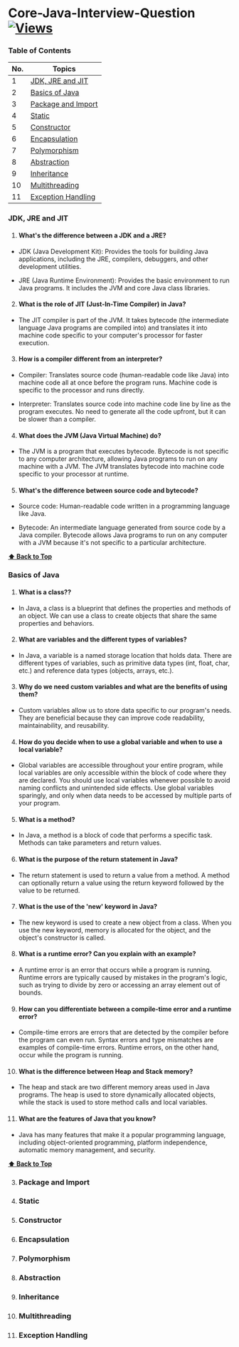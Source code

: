 # Core-Java-Interview-Question  [![Views](https://hits.seeyoufarm.com/api/count/incr/badge.svg?url=https%3A%2F%2Fgithub.com%2Fprashantjagtap2909%2FBreadcrumbsCore-Java-Interview-Question&count_bg=%2379C83D&title_bg=%23555555&icon=&icon_color=%23E7E7E7&title=Views&edge_flat=false)](https://hits.seeyoufarm.com)

### Table of Contents

| No. | Topics                                                                                                                             |
| --- | ---------------------------------------------------------------------------------------------------------------------------------- |
| 1   | [JDK, JRE and JIT](#JDK-JRE_JIT)                                                                                                   |
| 2   | [Basics of Java](#Basics-of-Java)                                                                                                  |
| 3   | [Package and Import](#Package-and-Import)                                                                                          |
| 4   | [Static](#Static)                                                                                                                  |
| 5   | [Constructor](#Constructor)                                                                                                        |
| 6   | [Encapsulation](#Encapsulation)                                                                                                    |
| 7   | [Polymorphism](#Polymorphism)                                                                                                      |
| 8   | [Abstraction](#Abstraction)                                                                                                        |
| 9   | [Inheritance](#Inheritance)                                                                                                        |
| 10  | [Multithreading](#Multithreading)                                                                                                  |
| 11  | [Exception Handling](#Exception-Handling)                                                                                          |



 ### JDK, JRE and JIT
  1.  ####  What's the difference between a JDK and a JRE?

   - JDK (Java Development Kit): Provides the tools for building Java applications, including the JRE, compilers, debuggers, and other development utilities.
    
   - JRE (Java Runtime Environment): Provides the basic environment to run Java programs. It includes the JVM and core Java class libraries.

  2.  ####  What is the role of JIT (Just-In-Time Compiler) in Java?

   - The JIT compiler is part of the JVM. It takes bytecode (the intermediate language Java programs are compiled into) and translates it into machine code specific to your computer's               processor for faster execution.

 3.  #### How is a compiler different from an interpreter?

   - Compiler: Translates source code (human-readable code like Java) into machine code all at once before the program runs. Machine code is specific to the processor and runs directly.
    
   - Interpreter: Translates source code into machine code line by line as the program executes. No need to generate all the code upfront, but it can be slower than a compiler.

 4.  ####  What does the JVM (Java Virtual Machine) do?

   - The JVM is a program that executes bytecode. Bytecode is not specific to any computer architecture, allowing Java programs to run on any machine with a JVM. The JVM translates bytecode into   machine code specific to your processor at runtime.

5.  ####  What's the difference between source code and bytecode?

   - Source code: Human-readable code written in a programming language like Java.
    
   - Bytecode: An intermediate language generated from source code by a Java compiler. Bytecode allows Java programs to run on any computer with a JVM because it's not specific to a particular architecture.


 **[⬆ Back to Top](#table-of-contents)**


 ### Basics of Java
 1.  ####  What is a class??
   - In Java, a class is a blueprint that defines the properties and methods of an object. We can use a class to create objects that share the same properties and behaviors.

 2.  ####  What are variables and the different types of variables?
   - In Java, a variable is a named storage location that holds data. There are different types of variables, such as primitive data types (int, float, char, etc.) and reference data types (objects, arrays, etc.).

3.  #### Why do we need custom variables and what are the benefits of using them?
   - Custom variables allow us to store data specific to our program's needs. They are beneficial because they can improve code readability, maintainability, and reusability.

4.  ####  How do you decide when to use a global variable and when to use a local variable?
   - Global variables are accessible throughout your entire program, while local variables are only accessible within the block of code where they are declared. You should use local variables whenever possible to avoid naming conflicts and unintended side effects. Use global variables sparingly, and only when data needs to be accessed by multiple parts of your program.

5.  ####  What is a method?
   - In Java, a method is a block of code that performs a specific task. Methods can take parameters and return values.

6.  ####  What is the purpose of the return statement in Java?
   - The return statement is used to return a value from a method. A method can optionally return a value using the return keyword followed by the value to be returned.

7.  ####  What is the use of the 'new' keyword in Java?
   - The new keyword is used to create a new object from a class. When you use the new keyword, memory is allocated for the object, and the object's constructor is called.

8.  ####  What is a runtime error? Can you explain with an example?
   - A runtime error is an error that occurs while a program is running. Runtime errors are typically caused by mistakes in the program's logic, such as trying to divide by zero or accessing an array element out of bounds.

9.  ####  How can you differentiate between a compile-time error and a runtime error?
   - Compile-time errors are errors that are detected by the compiler before the program can even run. Syntax errors and type mismatches are examples of compile-time errors. Runtime errors, on the other hand, occur while the program is running.

10.  ####  What is the difference between Heap and Stack memory?
   - The heap and stack are two different memory areas used in Java programs. The heap is used to store dynamically allocated objects, while the stack is used to store method calls and local variables.

11.  ####  What are the features of Java that you know?
   - Java has many features that make it a popular programming language, including object-oriented programming, platform independence, automatic memory management, and security.

 **[⬆ Back to Top](#table-of-contents)**     
 
3. ### Package and Import
4. ### Static
5. ### Constructor
6. ### Encapsulation
7. ### Polymorphism
8. ### Abstraction
9. ### Inheritance
10. ### Multithreading
11. ### Exception Handling
